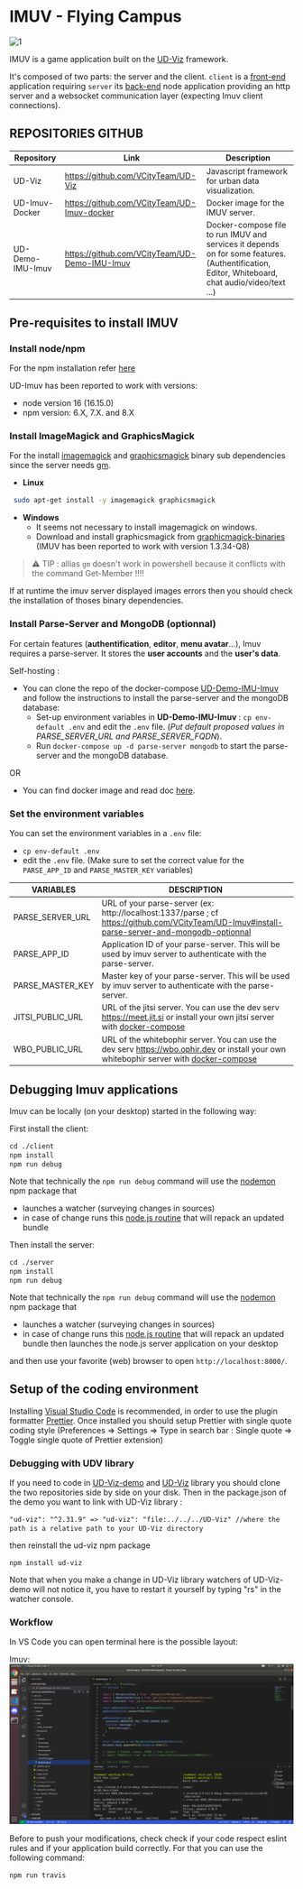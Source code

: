 # IMUV - Flying Campus

![1](https://user-images.githubusercontent.com/34244904/175906788-96bad344-d4ac-4baa-b7b9-78451a9ba59b.png)

IMUV is a game application built on the [UD-Viz](https://github.com/VCityTeam/UD-Viz) framework.

It's composed of two parts: the server and the client.
`client` is a [front-end](https://en.wikipedia.org/wiki/Front_end_and_back_end) application requiring `server`
its [back-end](https://en.wikipedia.org/wiki/Front_end_and_back_end) node application providing an http server and a websocket communication layer (expecting Imuv client connections).

## REPOSITORIES GITHUB

| Repository       | Link                                          | Description                                                                                                                                     |
| ---------------- | --------------------------------------------- | ----------------------------------------------------------------------------------------------------------------------------------------------- |
| UD-Viz           | https://github.com/VCityTeam/UD-Viz           | Javascript framework for urban data visualization.                                                                                              |
| UD-Imuv-Docker   | https://github.com/VCityTeam/UD-Imuv-docker   | Docker image for the IMUV server.                                                                                                               |
| UD-Demo-IMU-Imuv | https://github.com/VCityTeam/UD-Demo-IMU-Imuv | Docker-compose file to run IMUV and services it depends on for some features. (Authentification, Editor, Whiteboard, chat audio/video/text ...) |

## Pre-requisites to install IMUV

### Install node/npm

For the npm installation refer [here](https://github.com/VCityTeam/UD-SV/blob/master/Tools/ToolNpm.md)

UD-Imuv has been reported to work with versions:

- node version 16 (16.15.0)
- npm version: 6.X, 7.X. and 8.X

### Install ImageMagick and GraphicsMagick

For the install [imagemagick](https://imagemagick.org/index.php) and [graphicsmagick](http://www.graphicsmagick.org/) binary sub dependencies since the server needs [gm](https://www.npmjs.com/package/gm?activeTab=readme).

- **Linux**

```bash
 sudo apt-get install -y imagemagick graphicsmagick
```

- **Windows**
  - It seems not necessary to install imagemagick on windows.
  - Download and install graphicsmagick from [graphicmagick-binaries](https://sourceforge.net/projects/graphicsmagick/files/graphicsmagick-binaries/) (IMUV has been reported to work with version 1.3.34-Q8)

> ⚠️ TIP : allias `gm` doesn't work in powershell because it conflicts with the command Get-Member !!!!

If at runtime the imuv server displayed images errors then you should check the installation of thoses binary dependencies.

### Install Parse-Server and MongoDB (optionnal)

For certain features (**authentification**, **editor**, **menu avatar**...), Imuv requires a parse-server. It stores the **user accounts** and the **user's data**.

Self-hosting :

- You can clone the repo of the docker-compose [UD-Demo-IMU-Imuv
  ](https://github.com/VCityTeam/UD-Demo-IMU-Imuv) and follow the instructions to install the parse-server and the mongoDB database:
  - Set-up environment variables in **UD-Demo-IMU-Imuv** : `cp env-default .env` and edit the `.env` file. (_Put default proposed values in PARSE_SERVER_URL and PARSE_SERVER_FQDN_).
  - Run `docker-compose up -d parse-server mongodb` to start the parse-server and the mongoDB database.

OR

- You can find docker image and read doc [here](https://hub.docker.com/r/parseplatform/parse-server).

### Set the environment variables

You can set the environment variables in a `.env` file:

- `cp env-default .env`
- edit the `.env` file. (Make sure to set the correct value for the `PARSE_APP_ID` and `PARSE_MASTER_KEY` variables)

| VARIABLES        | DESCRIPTION                                                                                                                                                                               |
| ---------------- | ----------------------------------------------------------------------------------------------------------------------------------------------------------------------------------------- |
| PARSE_SERVER_URL | URL of your parse-server (ex: http://localhost:1337/parse ; cf https://github.com/VCityTeam/UD-Imuv#install-parse-server-and-mongodb-optionnal                                            |
| PARSE_APP_ID     | Application ID of your parse-server. This will be used by imuv server to authenticate with the parse-server.                                                                              |
| PARSE_MASTER_KEY | Master key of your parse-server. This will be used by imuv server to authenticate with the parse-server.                                                                                  |
| JITSI_PUBLIC_URL | URL of the jitsi server. You can use the dev serv https://meet.jit.si or install your own jitsi server with [docker-compose](https://github.com/VCityTeam/UD-Demo-IMU-Imuv)               |
| WBO_PUBLIC_URL   | URL of the whitebophir server. You can use the dev serv https://wbo.ophir.dev or install your own whitebophir server with [docker-compose](https://github.com/VCityTeam/UD-Demo-IMU-Imuv) |

## Debugging Imuv applications

Imuv can be locally (on your desktop) started in the following way:

First install the client:

```
cd ./client
npm install
npm run debug
```

Note that technically the `npm run debug` command will use the [nodemon](https://www.npmjs.com/package/nodemon) npm package that

- launches a watcher (surveying changes in sources)
- in case of change runs this [node.js routine](./Imuv/client/bin/debug.js) that will repack an updated bundle

Then install the server:

```
cd ./server
npm install
npm run debug
```

Note that technically the `npm run debug` command will use the [nodemon](https://www.npmjs.com/package/nodemon) npm package that

- launches a watcher (surveying changes in sources)
- in case of change runs this [node.js routine](./Imuv/server/bin/debug.js) that will repack an updated bundle then launches the node.js server application on your desktop

and then use your favorite (web) browser to open
`http://localhost:8000/`.

## Setup of the coding environment

Installing [Visual Studio Code](https://code.visualstudio.com/) is recommended, in order to use the plugin formatter [Prettier](https://marketplace.visualstudio.com/items?itemName=esbenp.prettier-vscode). Once installed you should setup Prettier with single quote coding style (Preferences => Settings => Type in search bar : Single quote => Toggle single quote of Prettier extension)

### Debugging with UDV library

If you need to code in [UD-Viz-demo](https://github.com/VCityTeam/UD-Viz-demo) and [UD-Viz](https://github.com/VCityTeam/UD-Viz) library you should clone the two repositories side by side on your disk. Then in the package.json of the demo you want to link with UD-Viz library :

```
"ud-viz": "^2.31.9" => "ud-viz": "file:../../../UD-Viz" //where the path is a relative path to your UD-Viz directory
```

then reinstall the ud-viz npm package

```
npm install ud-viz
```

Note that when you make a change in UD-Viz library watchers of UD-Viz-demo will not notice it, you have to restart it yourself by typing "rs" in the watcher console.

### Workflow

In VS Code you can open terminal here is the possible layout:

Imuv:
![layout_demo_full](./Doc/Devel/Pictures/imuv_layout.png)

Before to push your modifications, check check if your code respect eslint rules and if your application build correctly. For that you can use the following command:

```
npm run travis
```
